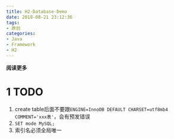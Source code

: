 ```yaml
---
title: H2-Database-Demo
date: 2018-08-21 23:12:36
tags: 
- 原创
categories: 
- Java
- Framework
- H2
---
```


__阅读更多__

<!--more-->

# 1 TODO

1. create table后面不要跟`ENGINE=InnoDB DEFAULT CHARSET=utf8mb4 COMMENT='xxx表'`，会有预发错误
1. `SET mode MySQL;`
1. 索引名必须全局唯一
